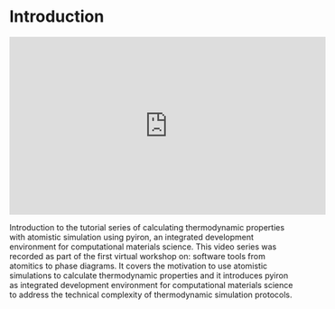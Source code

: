 # Introduction 

<iframe width="560" height="315" src="https://www.youtube.com/embed/2E7ehEPnmnQ" frameborder="0" allow="accelerometer; autoplay; clipboard-write; encrypted-media; gyroscope; picture-in-picture" allowfullscreen></iframe>

Introduction to the tutorial series of calculating thermodynamic properties with atomistic simulation using pyiron, an integrated development environment for computational materials science. This video series was recorded as part of the first virtual workshop on: software tools from atomitics to phase diagrams. It covers the motivation to use atomistic simulations to calculate thermodynamic properties and it introduces pyiron as integrated development environment for computational materials science to address the technical complexity of thermodynamic simulation protocols.
